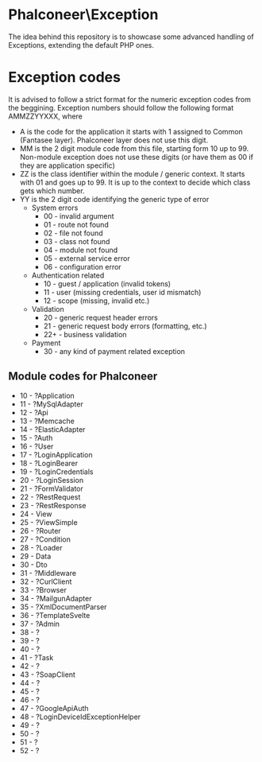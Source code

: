 # Phalconeer\Exception

The idea behind this repository is to showcase some advanced handling of Exceptions, extending the default PHP ones.

# Exception codes

It is advised to follow a strict format for the numeric exception codes from the beggining.
Exception numbers should follow the following format
AMMZZYYXXX, where
* A is the code for the application it starts with 1 assigned to Common (Fantasee layer). Phalconeer layer does not use this digit.
* MM is the 2 digit module code from this file, starting form 10 up to 99. Non-module exception does not use these digits (or have them as 00 if they are application specific)
* ZZ is the class identifier within the module / generic context. It starts with 01 and goes up to 99. It is up to the context to decide which class gets which number.
* YY is the 2 digit code identifying the generic type of error
    * System errors
        * 00 - invalid argument
        * 01 - route not found
        * 02 - file not found
        * 03 - class not found
        * 04 - module not found
        * 05 - external service error
        * 06 - configuration error
    * Authentication related
        * 10 - guest / application (invalid tokens)
        * 11 - user (missing credentials, user id mismatch)
        * 12 - scope (missing, invalid etc.)
    * Validation
        * 20 - generic request header errors
        * 21 - generic request body errors (formatting, etc.)
        * 22+ - business validation
    * Payment
        * 30 - any kind of payment related exception

## Module codes for Phalconeer
* 10 - ?Application
* 11 - ?MySqlAdapter
* 12 - ?Api
* 13 - ?Memcache
* 14 - ?ElasticAdapter
* 15 - ?Auth
* 16 - ?User
* 17 - ?LoginApplication
* 18 - ?LoginBearer
* 19 - ?LoginCredentials
* 20 - ?LoginSession
* 21 - ?FormValidator
* 22 - ?RestRequest
* 23 - ?RestResponse
* 24 - View
* 25 - ?ViewSimple
* 26 - ?Router
* 27 - ?Condition
* 28 - ?Loader
* 29 - Data
* 30 - Dto
* 31 - ?Middleware
* 32 - ?CurlClient
* 33 - ?Browser
* 34 - ?MailgunAdapter
* 35 - ?XmlDocumentParser
* 36 - ?TemplateSvelte
* 37 - ?Admin
* 38 - ?
* 39 - ?
* 40 - ?
* 41 - ?Task
* 42 - ?
* 43 - ?SoapClient
* 44 - ?
* 45 - ?
* 46 - ?
* 47 - ?GoogleApiAuth
* 48 - ?LoginDeviceIdExceptionHelper
* 49 - ?
* 50 - ?
* 51 - ?
* 52 - ?